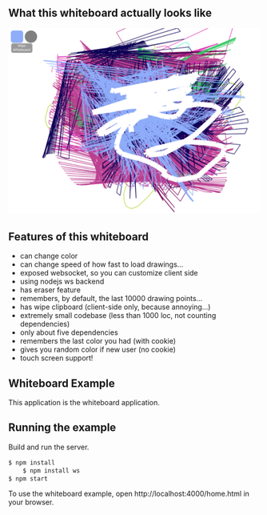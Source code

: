 ## What this whiteboard actually looks like

![png](screenshots/screenshot.png)

## Features of this whiteboard
- can change color
- can change speed of how fast to load drawings...
- exposed websocket, so you can customize client side
- using nodejs ws backend
- has eraser feature
- remembers, by default, the last 10000 drawing points...
- has wipe clipboard (client-side only, because annoying...)
- extremely small codebase (less than 1000 loc, not counting dependencies)
- only about five dependencies
- remembers the last color you had (with cookie)
- gives you random color if new user (no cookie)
- touch screen support!

## Whiteboard Example

This application is the whiteboard application.

## Running the example

Build and run the server.

    $ npm install
		$ npm install ws
    $ npm start

To use the whiteboard example, open http://localhost:4000/home.html in your browser.
